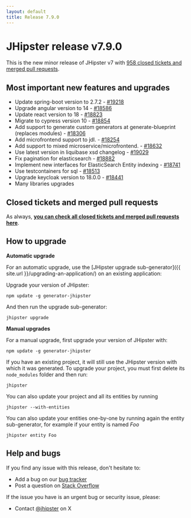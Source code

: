 ```yaml
---
layout: default
title: Release 7.9.0
---
```


JHipster release v7.9.0
==================

This is the new minor release of JHipster v7 with [958 closed tickets and merged pull requests](https://github.com/jhipster/generator-jhipster/issues?q=milestone%3A7.9.0+is%3Aclosed).


Most important new features and upgrades
-------------

- Update spring-boot version to 2.7.2 - [#19218](https://github.com/jhipster/generator-jhipster/pull/19218)
- Upgrade angular version to 14 - [#18586](https://github.com/jhipster/generator-jhipster/pull/18586)
- Update react version to 18 - [#18823](https://github.com/jhipster/generator-jhipster/pull/18823)
- Migrate to cypress version 10 - [#18854](https://github.com/jhipster/generator-jhipster/pull/18854)
- Add support to generate custom generators at generate-blueprint (replaces modules) - [#18306](https://github.com/jhipster/generator-jhipster/pull/18306)
- Add microfrontend support to jdl. - [#18254](https://github.com/jhipster/generator-jhipster/pull/18254)
- Add support to mixed microservice/microfrontend. - [#18632](https://github.com/jhipster/generator-jhipster/pull/18632)
- Use latest version in liquibase xsd changelog - [#19029](https://github.com/jhipster/generator-jhipster/pull/19029)
- Fix pagination for elasticsearch - [#18882](https://github.com/jhipster/generator-jhipster/pull/18882)
- Implement new interfaces for ElasticSearch Entity indexing - [#18741](https://github.com/jhipster/generator-jhipster/pull/18741)
- Use testcontainers for sql - [#18513](https://github.com/jhipster/generator-jhipster/pull/18513)
- Upgrade keycloak version to 18.0.0 - [#18441](https://github.com/jhipster/generator-jhipster/pull/18441)
- Many libraries upgrades

Closed tickets and merged pull requests
------------
As always, __[you can check all closed tickets and merged pull requests here](https://github.com/jhipster/generator-jhipster/issues?q=milestone%3A7.9.0+is%3Aclosed)__.

How to upgrade
------------

**Automatic upgrade**

For an automatic upgrade, use the [JHipster upgrade sub-generator]({{ site.url }}/upgrading-an-application/) on an existing application:

Upgrade your version of JHipster:

```
npm update -g generator-jhipster
```

And then run the upgrade sub-generator:

```
jhipster upgrade
```

**Manual upgrades**

For a manual upgrade, first upgrade your version of JHipster with:

```
npm update -g generator-jhipster
```

If you have an existing project, it will still use the JHipster version with which it was generated.
To upgrade your project, you must first delete its `node_modules` folder and then run:

```
jhipster
```

You can also update your project and all its entities by running

```
jhipster --with-entities
```

You can also update your entities one-by-one by running again the entity sub-generator, for example if your entity is named _Foo_

```
jhipster entity Foo
```


Help and bugs
--------------

If you find any issue with this release, don't hesitate to:

- Add a bug on our [bug tracker](https://github.com/jhipster/generator-jhipster/issues?state=open)
- Post a question on [Stack Overflow](http://stackoverflow.com/tags/jhipster/info)

If the issue you have is an urgent bug or security issue, please:

- Contact [@jhipster](https://twitter.com/jhipster) on X
